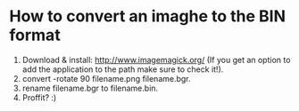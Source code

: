 How to convert an imaghe to the BIN format
===========

1. Download & install: http://www.imagemagick.org/ (If you get an option to add the application to the path make sure to check it!).
2. convert -rotate 90 filename.png filename.bgr.
3. rename filename.bgr to filename.bin.
4. Proffit? :)
